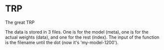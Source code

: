 # TRP
The great TRP

The data is stored in 3 files. One is for the model (meta), one is for the actual weights (data), 
and one for the rest (index). The input of the function is the filename until the dot (now it's 'my-model-1200'). 
